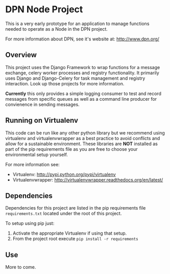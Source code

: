 # DPN Node Project

This is a very early prototype for an application to manage
functions needed to operate as a Node in the DPN project.

For more information about DPN, see it's website at: http://www.dpn.org/


## Overview

This project uses the Django Framework to wrap functions for a
message exchange, celery worker processes and registry
functionality.  It primarily uses Django and Django-Celery for
task management and registry interaction.  Look up those
projects for more information.

**Currently** this only provides a simple logging consumer to 
test and record messages from specific queues as well as a
command line producer for convienence in sending messages.

## Running on Virtualenv

This code can be run like any other python library but we recommend using
virtualenv and virtualenvwrapper as a best practice to avoid conflicts
and allow for a sustainable environment.  These libraries are **NOT** 
installed as part of the pip requirements file as you are free to
choose your environmental setup yourself.

For more information see:

* Virtualenv: http://pypi.python.org/pypi/virtualenv
* Virtualenvwrapper: http://virtualenvwrapper.readthedocs.org/en/latest/

## Dependencies

Dependencies for this project are listed in the pip requirements file
`requirements.txt` located under the root of this project.

To setup using pip just:

1.  Activate the appropriate Virtualenv if using that setup.
2.  From the project root execute `pip install -r requirements`

## Use

More to come.


